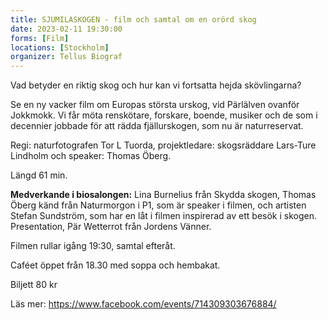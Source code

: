 ```yaml
---
title: SJUMILASKOGEN - film och samtal om en orörd skog
date: 2023-02-11 19:30:00
forms: [Film]
locations: [Stockholm]
organizer: Tellus Biograf 
---
```

Vad betyder en riktig skog och hur kan vi fortsatta hejda skövlingarna?

Se en ny vacker film om Europas största urskog, vid Pärlälven ovanför Jokkmokk. Vi får möta renskötare, forskare, boende, musiker och de som i decennier jobbade för att rädda fjällurskogen, som nu är naturreservat.

Regi: naturfotografen Tor L Tuorda, projektledare: skogsräddare Lars-Ture Lindholm och speaker: Thomas Öberg.

Längd 61 min.

**Medverkande i biosalongen:** Lina Burnelius från Skydda skogen, Thomas Öberg känd från Naturmorgon i P1, som är speaker i filmen, och artisten Stefan Sundström, som har en låt i filmen inspirerad av ett besök i skogen. Presentation, Pär Wetterrot från Jordens Vänner.

Filmen rullar igång 19:30, samtal efteråt.

Caféet öppet från 18.30 med soppa och hembakat.

Biljett 80 kr

Läs mer: https://www.facebook.com/events/714309303676884/